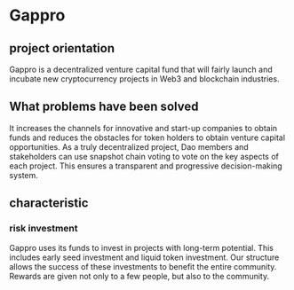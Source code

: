 # Gappro

 
## project orientation 
Gappro is a decentralized venture capital fund that will fairly launch and incubate new cryptocurrency projects in Web3 and blockchain industries.
## What problems have been solved
It increases the channels for innovative and start-up companies to obtain funds and reduces the obstacles for token holders to obtain venture capital opportunities.
As a truly decentralized project, Dao members and stakeholders can use snapshot chain voting to vote on the key aspects of each project. This ensures a transparent and progressive decision-making system.
## characteristic

### risk investment
Gappro uses its funds to invest in projects with long-term potential. This includes early seed investment and liquid token investment. Our structure allows the success of these investments to benefit the entire community. Rewards are given not only to a few people, but also to the community.